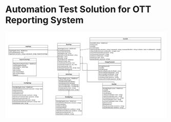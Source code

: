 # Automation Test Solution for OTT Reporting System

![image](https://github.com/holphi/OTTReportingSys_Auto/blob/master/Class_Diagram.jpg)
